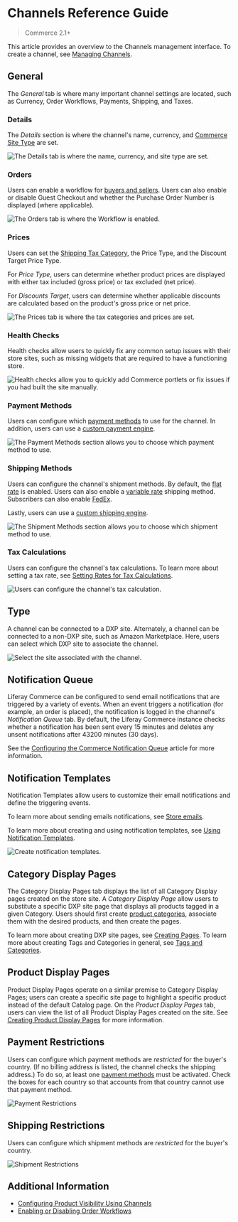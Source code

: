 # Channels Reference Guide

> Commerce 2.1+

This article provides an overview to the Channels management interface. To create a channel, see [Managing Channels](./managing-channels.md).

## General

The _General_ tab is where many important channel settings are located, such as Currency, Order Workflows, Payments, Shipping, and Taxes.

### Details

The _Details_ section is where the channel's name, currency, and [Commerce Site Type](../../starting-a-store/sites-and-site-types.md) are set.

![The Details tab is where the name, currency, and site type are set.](./channels-reference-guide/images/01.png)

### Orders

Users can enable a workflow for [buyers and sellers](../../order-management/order-workflows/introduction-to-order-workflows.md). Users can also enable or disable Guest Checkout and whether the Purchase Order Number is displayed (where applicable).

![The Orders tab is where the Workflow is enabled.](./channels-reference-guide/images/02.png)

### Prices

Users can set the [Shipping Tax Category](../../pricing/configuring-taxes/creating-tax-categories.md), the Price Type, and the Discount Target Price Type.

For _Price Type_, users can determine whether product prices are displayed with either tax included (gross price) or tax excluded (net price).

For _Discounts Target_, users can determine whether applicable discounts are calculated based on the product's gross price or net price.

![The Prices tab is where the tax categories and prices are set.](./channels-reference-guide/images/03.png)

### Health Checks

Health checks allow users to quickly fix any common setup issues with their store sites, such as missing widgets that are required to have a functioning store.

![Health checks allow you to quickly add Commerce portlets or fix issues if you had built the site manually.](./channels-reference-guide/images/04.png)

### Payment Methods

Users can configure which [payment methods](../../store-management/configuring-payment-methods/managing-payment-methods.md) to use for the channel. In addition, users can use a [custom payment engine](../../developer-guide/sales/implementing-a-new-payment-method.md).

![The Payment Methods section allows you to choose which payment method to use.](./channels-reference-guide/images/05.png)

### Shipping Methods

Users can configure the channel's shipment methods. By default, the [flat rate](../../store-management/configuring-shipping-methods/using-the-flat-rate-shipping-method.md) is enabled. Users can also enable a [variable rate](../../store-management/configuring-shipping-methods/using-the-variable-rate-shipping-method.md) shipping method. Subscribers can also enable [FedEx](../../store-management/configuring-shipping-methods/using-the-fedex-shipping-method.md).

Lastly, users can use a [custom shipping engine](../../developer-guide/sales/implementing-a-new-shipping-engine.md).

![The Shipment Methods section allows you to choose which shipment method to use.](./channels-reference-guide/images/06.png)

### Tax Calculations

Users can configure the channel's tax calculations. To learn more about setting a tax rate, see [Setting Rates for Tax Calculations](../../pricing/configuring-taxes/setting-rates-for-tax-calculations.md).

![Users can configure the channel's tax calculation.](./channels-reference-guide/images/07.png)

## Type

A channel can be connected to a DXP site. Alternately, a channel can be connected to a non-DXP site, such as Amazon Marketplace. Here, users can select which DXP site to associate the channel.

![Select the site associated with the channel.](./channels-reference-guide/images/10.png)

## Notification Queue

Liferay Commerce can be configured to send email notifications that are triggered by a variety of events. When an event triggers a notification (for example, an order is placed), the notification is logged in the channel's _Notification Queue_ tab. By default, the Liferay Commerce instance checks whether a notification has been sent every 15 minutes and deletes any unsent notifications after 43200 minutes (30 days).

See the [Configuring the Commerce Notification Queue](../../store-management/sending-emails/configuring-the-commerce-notification-queue.md) article for more information.

## Notification Templates

Notification Templates allow users to customize their email notifications and define the triggering events.

To learn more about sending emails notifications, see [Store emails](../../store-management/sending-emails/store-emails.md).

To learn more about creating and using notification templates, see [Using Notification Templates](../../store-management/sending-emails/using-notification-templates.md).

![Create notification templates.](./channels-reference-guide/images/11.png)

## Category Display Pages

The Category Display Pages tab displays the list of all Category Display pages created on the store site. A _Category Display Page_ allow users to substitute a specific DXP site page that displays all products tagged in a given Category. Users should first create [product categories](../../product-management/creating-and-managing-products/products/organizing-your-catalog-with-product-categories.md), associate them with the desired products, and then create the pages.

To learn more about creating DXP site pages, see [Creating Pages](https://learn.liferay.com/dxp/latest/en/site-building/creating_pages.html). To learn more about creating Tags and Categories in general, see [Tags and Categories](https://learn.liferay.com/dxp/latest/en/content-authoring-and-management/tags-and-categories.html).

## Product Display Pages

Product Display Pages operate on a similar premise to Category Display Pages; users can create a specific site page to highlight a specific product instead of the default Catalog page. On the _Product Display Pages_ tab, users can view the list of all Product Display Pages created on the site. See [Creating Product Display Pages](../../creating-store-content/creating-product-display-pages.md) for more information.

## Payment Restrictions

Users can configure which payment methods are _restricted_ for the buyer's country. (If no billing address is listed, the channel checks the shipping address.) To do so, at least one [payment methods](../../store-management/configuring-payment-methods/managing-payment-methods.md) must be activated. Check the boxes for each country so that accounts from that country cannot use that payment method.

![Payment Restrictions](./channels-reference-guide/images/08.png)

## Shipping Restrictions

Users can configure which shipment methods are _restricted_ for the buyer's country.

![Shipment Restrictions](./channels-reference-guide/images/09.png)

<!--
## Punch Out

Users can manage their Punch Out procurement systems from here. Purchasing the additional Liferay Commerce Connector to PunchOut2Go ("PunchOut2Go Connector") is required. See [Liferay Commerce Connector to PunchOut2Go]() for more information.

-->

## Additional Information

* [Configuring Product Visibility Using Channels](./configuring-product-visibility-using-channels.md)
* [Enabling or Disabling Order Workflows](../../order-management/order-workflows/enabling-or-disabling-order-workflows.md)

